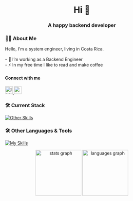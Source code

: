 
###


<h1 align="center">Hi 👋</h1>
<h3 align="center">A happy backend developer</h3>


<h3 align="left">👩‍💻  About Me</h3>


<p align="left">Hello, I'm a system engineer, living in Costa Rica.<br><br>- 🔭 I’m working as a Backend Engineer<br>- ⚡ In my free time I like to read and make coffee</p>

<h4 align="left"> Connect with me</h4>
<div align="left">
  <a href="https://www.linkedin.com/in/wmartzh/" target="_blank">
    <img src="https://img.shields.io/static/v1?message=LinkedIn&logo=linkedin&label=&color=0077B5&logoColor=white&labelColor=&style=for-the-badge" height="25" alt="linkedin logo"  />
  </a>
  <a href="mailto:wmartzh@gmail.com" target="_blank">
    <img src="https://img.shields.io/static/v1?message=Gmail&logo=gmail&label=&color=D14836&logoColor=white&labelColor=&style=for-the-badge" height="25" alt="gmail logo"  />
  </a>
</div>


<h3 align="left">🛠 Current Stack</h3>


[![Other Skills](https://skillicons.dev/icons?i=nodejs,javascript,typescript,nestjs,express,mongo,elasticsearch,redis,gcp,docker,github,git,bash,neovim,obsidian,npm,yarn&theme=dark)](https://skillicons.dev)


<h3 align="left">🛠 Other Languages & Tools</h3>

[![My Skills](https://skillicons.dev/icons?i=python,django,go,svelte,mysql,postgresql,laravel,php,prisma,deno,bun,gql,githubactions,vscode&theme=dark)](https://skillicons.dev)


<div align="center">
  <img src="https://github-readme-stats.vercel.app/api?username=wmartzh&hide_title=true&hide_rank=true&show_icons=true&include_all_commits=true&count_private=true&disable_animations=false&theme=dracula&locale=en&hide_border=false&order=1" height="150" alt="stats graph"  />
  <img src="https://github-readme-stats.vercel.app/api/top-langs?username=wmartzh&locale=en&hide_title=false&layout=compact&card_width=320&langs_count=5&theme=dracula&hide_border=false&order=2" height="150" alt="languages graph"  />
</div>

